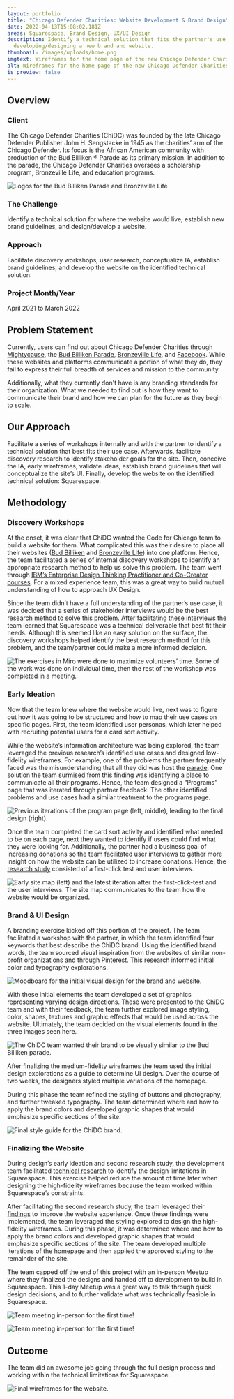 ```yaml
---
layout: portfolio
title: "Chicago Defender Charities: Website Development & Brand Design"
date: 2022-04-13T15:08:02.181Z
areas: Squarespace, Brand Design, UX/UI Design
description: Identify a technical solution that fits the partner's use case and
  developing/designing a new brand and website.
thumbnail: /images/uploads/home.png
imgtext: Wireframes for the home page of the new Chicago Defender Charities website
alt: Wireframes for the home page of the new Chicago Defender Charities website
is_preview: false
---
```

## Overview

### Client

The Chicago Defender Charities (ChiDC) was founded by the late Chicago Defender Publisher John H. Sengstacke in 1945 as the charities’ arm of the Chicago Defender. Its focus is the African American community with production of the Bud Billiken ® Parade as its primary mission. In addition to the parade, the Chicago Defender Charities oversees a scholarship program, Bronzeville Life, and education programs.

![Logos for the Bud Billiken Parade and Bronzeville Life](/images/uploads/logos.png "Logos for the Bud Billiken Parade and Bronzeville Life")



### The Challenge

Identify a technical solution for where the website would live, establish new brand guidelines, and design/develop a website.

### Approach

Facilitate discovery workshops, user research, conceptualize IA, establish brand guidelines, and develop the website on the identified technical solution.

### Project Month/Year

April 2021 to March 2022



## Problem Statement

Currently, users can find out about Chicago Defender Charities through [Mightycause](https://www.mightycause.com/organization/Chicago-Defender-Charities), the [Bud Billiken Parade](https://www.budbillikenparade.org/about), [Bronzeville Life](http://bronzevillelife.com/), and [Facebook](https://www.facebook.com/Chicago-Defender-Charities-104227740828/). While these websites and platforms communicate a portion of what they do, they fail to express their full breadth of services and mission to the community.

Additionally, what they currently don't have is any branding standards for their organization. What we needed to find out is how they want to communicate their brand and how we can plan for the future as they begin to scale.

## Our Approach

Facilitate a series of workshops internally and with the partner to identify a technical solution that best fits their use case. Afterwards, facilitate discovery research to identify stakeholder goals for the site. Then, conceive the IA, early wireframes, validate ideas, establish brand guidelines that will conceptualize the site’s UI. Finally, develop the website on the identified technical solution: Squarespace.



## Methodology

### Discovery Workshops

At the onset, it was clear that ChiDC wanted the Code for Chicago team to build a website for them. What complicated this was their desire to place all their websites ([Bud Billiken](https://budbillikenparade.squarespace.com/) and [Bronzeville Life](http://bronzevillelife.com/)) into one platform. Hence, the team facilitated a series of internal discovery workshops to identify an appropriate research method to help us solve this problem. The team went through [IBM’s Enterprise Design Thinking Practitioner and Co-Creator courses](https://www.ibm.com/design/thinking/page/courses/Co-Creator/). For a mixed experience team, this was a great way to build mutual understanding of how to approach UX Design. 

Since the team didn’t have a full understanding of the partner’s use case, it was decided that a series of stakeholder interviews would be the best research method to solve this problem. After facilitating these interviews the team learned that Squarespace was a technical deliverable that best fit their needs. Although this seemed like an easy solution on the surface, the discovery workshops helped identify the best research method for this problem, and the team/partner could make a more informed decision.

![The exercises in Miro were done to maximize volunteers’ time. Some of the work was done on individual time, then the rest of the workshop was completed in a meeting.](/images/uploads/design-thinking-activities-research-plan-digital-experience.jpg "Exploration artifact in Miro")

### Early Ideation

Now that the team knew where the website would live, next was to figure out how it was going to be structured and how to map their use cases on specific pages.  First, the team identified user personas, which later helped with recruiting potential users for a card sort activity. 

While the website’s information architecture was being explored, the team leveraged the previous research’s identified use cases and designed low-fidelity wireframes. For example, one of the problems the partner frequently faced was the misunderstanding that all they did was host the [parade](https://www.budbillikenparade.org/). One solution the team surmised from this finding was identifying a place to communicate all their programs. Hence, the team designed a “Programs” page that was iterated through partner feedback. The other identified problems and use cases had a similar treatment to the programs page.

![Previous iterations of the program page (left, middle), leading to the final design (right).](/images/uploads/programs.png "Our Programs Wireframes")

Once the team completed the card sort activity and identified what needed to be on each page, next they wanted to identify if users could find what they were looking for. Additionally, the partner had a business goal of increasing donations so the team facilitated user interviews to gather more insight on how the website can be utilized to increase donations. Hence, the [research study](https://docs.google.com/document/d/192UwI-zQGcbTCMhAlpVTBsRa_vuCWlZ2jtNFs_reuy0/edit?usp=sharing) consisted of a first-click test and user interviews.

![Early site map (left) and the latest iteration after the first-click-test and the user interviews. The site map communicates to the team how the website would be organized.](/images/uploads/site-map.png "Site Map Iteration")

### Brand & UI Design

A branding exercise kicked off this portion of the project. The team facilitated a workshop with the partner, in which the team identified four keywords that best describe the ChiDC brand. Using the identified brand words, the team sourced visual inspiration from the websites of similar non-profit organizations and through Pinterest. This research informed initial color and typography explorations. 

![Moodboard for the initial visual design for the brand and website.](/images/uploads/chidcinspiration.png "Moodboard for the brand design")

With these initial elements the team developed a set of graphics representing varying design directions. These were presented to the ChiDC team and with their feedback, the team further explored image styling, color, shapes, textures and graphic effects that would be used across the website. Ultimately, the team decided on the visual elements found in the three images seen here.

![The ChiDC team wanted their brand to be visually similar to the Bud Billiken parade.](/images/uploads/differentvisualcontepts.png "Different brand concepts")

After finalizing the medium-fidelity wireframes the team used the initial design explorations as a guide to determine UI design. Over the course of two weeks, the designers styled multiple variations of the homepage.  

During this phase the team refined the styling of buttons and photography, and further tweaked typography. The team determined where and how to apply the brand colors and developed graphic shapes that would emphasize specific sections of the site.

![Final style guide for the ChiDC brand.](/images/uploads/style-guide.png "Final ChiDC Style Guide")

### Finalizing the Website

During design’s early ideation and second research study, the development team facilitated [technical research](https://docs.google.com/document/d/1kL5Oc0F_Zl6Cbsq5v8oDFtnwLo8iM1FuJM2bMF7F9Ws/edit?usp=sharing) to identify the design limitations in Squarespace. This exercise helped reduce the amount of time later when designing the high-fidelity wireframes because the team worked within Squarespace’s constraints.

After facilitating the second research study, the team leveraged their [findings](https://docs.google.com/document/d/1sEjagENmkjdMBlH_9yN-u502EFotAq4QR7ffDdGtTus/edit?usp=sharing) to improve the website experience. Once these findings were implemented, the team leveraged the styling explored to design the high-fidelity wireframes. During this phase, it was determined where and how to apply the brand colors and developed graphic shapes that would emphasize specific sections of the site.  The team developed multiple iterations of the homepage and then applied the approved styling to the remainder of the site. 

The team capped off the end of this project with an in-person Meetup where they finalized the designs and handed off to development to build in Squarespace. This 1-day Meetup was a great way to talk through quick design decisions, and to further validate what was technically feasible in Squarespace.

![Team meeting in-person for the first time!](/images/uploads/img_20220327_170711.jpg "Team Meeting 1")

![Team meeting in-person for the first time!](/images/uploads/img_20220327_170719.jpg "Team Meeting 2")

## Outcome

The team did an awesome job going through the full design process and working within the technical limitations for Squarespace.  

![Final wireframes for the website.](/images/uploads/final-wireframes.png "Final ChiDC Website Wireframes")